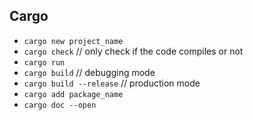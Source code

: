 ## Cargo

- `cargo new project_name`
- `cargo check` // only check if the code compiles or not
- `cargo run`
- `cargo build` // debugging mode
- `cargo build --release` // production mode
- `cargo add package_name`
- `cargo doc --open`
